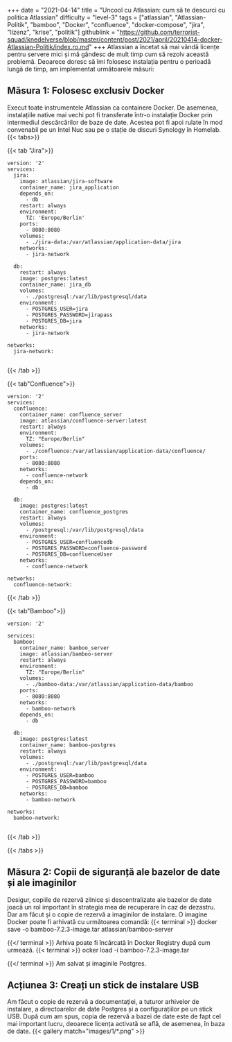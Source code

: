 +++
date = "2021-04-14"
title = "Uncool cu Atlassian: cum să te descurci cu politica Atlassian"
difficulty = "level-3"
tags = ["atlassian", "Atlassian-Politik", "bamboo", "Docker", "confluence", "docker-compose", "jira", "lizenz", "krise", "politik"]
githublink = "https://github.com/terrorist-squad/knedelverse/blob/master/content/post/2021/april/20210414-docker-Atlassian-Politik/index.ro.md"
+++
Atlassian a încetat să mai vândă licențe pentru servere mici și mă gândesc de mult timp cum să rezolv această problemă. Deoarece doresc să îmi folosesc instalația pentru o perioadă lungă de timp, am implementat următoarele măsuri:
## Măsura 1: Folosesc exclusiv Docker
Execut toate instrumentele Atlassian ca containere Docker. De asemenea, instalațiile native mai vechi pot fi transferate într-o instalație Docker prin intermediul descărcărilor de baze de date. Acestea pot fi apoi rulate în mod convenabil pe un Intel Nuc sau pe o stație de discuri Synology în Homelab.
{{< tabs>}}


{{< tab "Jira">}}


```
version: '2'
services:
  jira:
    image: atlassian/jira-software
    container_name: jira_application
    depends_on:
      - db
    restart: always
    environment:
      TZ: 'Europe/Berlin'
    ports:
      - 8080:8080
    volumes:
      - ./jira-data:/var/atlassian/application-data/jira
    networks:
      - jira-network
      
  db:
    restart: always
    image: postgres:latest
    container_name: jira_db
    volumes:
      - ./postgresql:/var/lib/postgresql/data
    environment:
      - POSTGRES_USER=jira
      - POSTGRES_PASSWORD=jirapass
      - POSTGRES_DB=jira
    networks:
      - jira-network

networks:
  jira-network:


```

{{< /tab >}}


{{< tab"Confluence">}}


```
version: '2'
services:
  confluence:
    container_name: confluence_server
    image: atlassian/confluence-server:latest
    restart: always
    environment:
      TZ: "Europe/Berlin"
    volumes:
      - ./confluence:/var/atlassian/application-data/confluence/
    ports:
      - 8080:8080
    networks:
      - confluence-network
    depends_on:
      - db

  db:
    image: postgres:latest
    container_name: confluence_postgres
    restart: always
    volumes:
      - /postgresql:/var/lib/postgresql/data
    environment:
      - POSTGRES_USER=confluencedb
      - POSTGRES_PASSWORD=confluence-password
      - POSTGRES_DB=confluenceUser
    networks:
      - confluence-network

networks:
  confluence-network:

```

{{< /tab >}}


{{< tab"Bamboo">}}


```
version: '2'

services:
  bamboo:
    container_name: bamboo_server
    image: atlassian/bamboo-server
    restart: always
    environment:
      TZ: "Europe/Berlin"
    volumes:
      - ./bamboo-data:/var/atlassian/application-data/bamboo
    ports:
      - 8080:8080
    networks:
      - bamboo-network
    depends_on:
      - db

  db:
    image: postgres:latest
    container_name: bamboo-postgres
    restart: always
    volumes:
      - ./postgresql:/var/lib/postgresql/data
    environment:
      - POSTGRES_USER=bamboo
      - POSTGRES_PASSWORD=bamboo
      - POSTGRES_DB=bamboo
    networks:
      - bamboo-network

networks:
  bamboo-network:


```

{{< /tab >}}


{{< /tabs >}}


## Măsura 2: Copii de siguranță ale bazelor de date și ale imaginilor
Desigur, copiile de rezervă zilnice și descentralizate ale bazelor de date joacă un rol important în strategia mea de recuperare în caz de dezastru. Dar am făcut și o copie de rezervă a imaginilor de instalare. O imagine Docker poate fi arhivată cu următoarea comandă:
{{< terminal >}}
docker save -o bamboo-7.2.3-image.tar atlassian/bamboo-server

{{</ terminal >}}
Arhiva poate fi încărcată în Docker Registry după cum urmează.
{{< terminal >}}
ocker load -i bamboo-7.2.3-image.tar

{{</ terminal >}}
Am salvat și imaginile Postgres.
## Acțiunea 3: Creați un stick de instalare USB
Am făcut o copie de rezervă a documentației, a tuturor arhivelor de instalare, a directoarelor de date Postgres și a configurațiilor pe un stick USB. După cum am spus, copia de rezervă a bazei de date este de fapt cel mai important lucru, deoarece licența activată se află, de asemenea, în baza de date.
{{< gallery match="images/1/*.png" >}}
